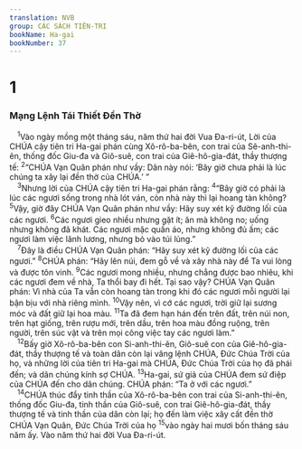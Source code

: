 ```yaml
---
translation: NVB
group: CÁC SÁCH TIÊN-TRI
bookName: Ha-gai 
bookNumber: 37
---
```


<div class="title"><h1>1</h1><h3>Mạng Lệnh Tái Thiết Đền Thờ </h3></div>
<span class="verse ag_1_1"> <sup>1</sup>Vào ngày mồng một tháng sáu, năm thứ hai đời Vua Đa-ri-út, Lời của CHÚA cậy tiên tri Ha-gai phán cùng Xô-rô-ba-bên, con trai của Sê-anh-thi-ên, thống đốc Giu-đa và Giô-suê, con trai của Giê-hô-gia-đát, thầy thượng tế: </span>
<span class="verse ag_1_2"><sup>2</sup>“CHÚA Vạn Quân phán như vầy: Dân này nói: ‘Bây giờ chưa phải là lúc chúng ta xây lại đền thờ của CHÚA.’ ” <br/></span>
<span class="verse ag_1_3"> <sup>3</sup>Nhưng lời của CHÚA cậy tiên tri Ha-gai phán rằng: </span>
<span class="verse ag_1_4"><sup>4</sup>“Bây giờ có phải là lúc các ngươi sống trong nhà lót ván, còn nhà này thì lại hoang tàn không? </span>
<span class="verse ag_1_5"><sup>5</sup>Vậy, giờ đây CHÚA Vạn Quân phán như vầy: Hãy suy xét kỹ đường lối của các ngươi. </span>
<span class="verse ag_1_6"><sup>6</sup>Các ngươi gieo nhiều nhưng gặt ít; ăn mà không no; uống nhưng không đã khát. Các ngươi mặc quần áo, nhưng không đủ ấm; các ngươi làm việc lãnh lương, nhưng bỏ vào túi lủng.” <br/></span>
<span class="verse ag_1_7"> <sup>7</sup>Đây là điều CHÚA Vạn Quân phán: “Hãy suy xét kỹ đường lối của các ngươi.” </span>
<span class="verse ag_1_8"><sup>8</sup>CHÚA phán: “Hãy lên núi, đem gỗ về và xây nhà này để Ta vui lòng và được tôn vinh. </span>
<span class="verse ag_1_9"><sup>9</sup>Các ngươi mong nhiều, nhưng chẳng được bao nhiêu, khi các ngươi đem về nhà, Ta thổi bay đi hết. Tại sao vậy? CHÚA Vạn Quân phán: Vì nhà của Ta vẫn còn hoang tàn trong khi đó các ngươi mỗi người lại bận bịu với nhà riêng mình. </span>
<span class="verse ag_1_10"><sup>10</sup>Vậy nên, vì cớ các ngươi, trời giữ lại sương móc và đất giữ lại hoa màu. </span>
<span class="verse ag_1_11"><sup>11</sup>Ta đã đem hạn hán đến trên đất, trên núi non, trên hạt giống, trên rượu mới, trên dầu, trên hoa màu đồng ruộng, trên người, trên súc vật và trên mọi công việc tay các ngươi làm.” <br/></span>
<span class="verse ag_1_12"> <sup>12</sup>Bấy giờ Xô-rô-ba-bên con Si-anh-thi-ên, Giô-suê con của Giê-hô-gia-đát, thầy thượng tế và toàn dân còn lại vâng lệnh CHÚA, Đức Chúa Trời của họ, và những lời của tiên tri Ha-gai mà CHÚA, Đức Chúa Trời của họ đã phái đến; và dân chúng kính sợ CHÚA. </span>
<span class="verse ag_1_13"><sup>13</sup>Ha-gai, sứ giả của CHÚA đem sứ điệp của CHÚA đến cho dân chúng. CHÚA phán: “Ta ở với các ngươi.” <br/></span>
<span class="verse ag_1_14"> <sup>14</sup>CHÚA thúc đẩy tinh thần của Xô-rô-ba-bên con trai của Si-anh-thi-ên, thống đốc Giu-đa, tinh thần của Giô-suê, con trai Giê-hô-gia-đát, thầy thượng tế và tinh thần của dân còn lại; họ đến làm việc xây cất đền thờ CHÚA Vạn Quân, Đức Chúa Trời của họ </span>
<span class="verse ag_1_15"><sup>15</sup>vào ngày hai mươi bốn tháng sáu năm ấy. Vào năm thứ hai đời Vua Đa-ri-út. <br/></span>
